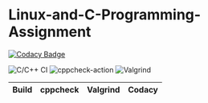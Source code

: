 # Linux-and-C-Programming-Assignment

[![Codacy Badge](https://api.codacy.com/project/badge/Grade/75e491e18f4c455ea4f0be83a48033c5)](https://app.codacy.com/gh/99002460/Activity-3-Development-Tools?utm_source=github.com&utm_medium=referral&utm_content=99002460/Activity-3-Development-Tools&utm_campaign=Badge_Grade)

![C/C++ CI](https://github.com/99002460/Linux-and-C-Programming-Assignment/workflows/C/C++%20CI/badge.svg)
![cppcheck-action](https://github.com/99002460/Activity-3-Development-Tools/workflows/cppcheck-action/badge.svg)
![Valgrind](https://github.com/99002460/Activity-3-Development-Tools/workflows/Valgrind/badge.svg?branch=main)

|Build|cppcheck|Valgrind|Codacy|
|:--:|:--:|:--:|:--:|


